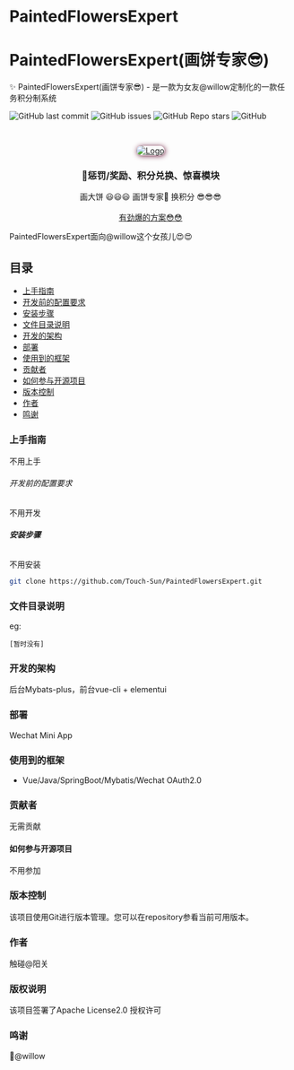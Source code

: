 # PaintedFlowersExpert


# PaintedFlowersExpert(画饼专家😎)

✨ PaintedFlowersExpert(画饼专家😎) - 是一款为女友@willow定制化的一款任务积分制系统

<!-- PROJECT SHIELDS -->

![GitHub last commit](https://img.shields.io/github/last-commit/Touch-Sun/PaintedFlowersExpert)
![GitHub issues](https://img.shields.io/github/issues/Touch-Sun/PaintedFlowersExpert)
![GitHub Repo stars](https://img.shields.io/github/stars/Touch-Sun/PaintedFlowersExpert)
![GitHub](https://img.shields.io/github/license/Touch-Sun/PaintedFlowersExpert)

<!-- PROJECT LOGO -->
<br />

<p align="center">
  <a href="https://github.com/Touch-Sun/scorpio">
    <img style="box-shadow: 1px 1px 10px #6b1839; border-radius: 15px" src="https://s3.bmp.ovh/imgs/2022/07/18/53ad7b818a75b05f.webp" alt="Logo" width="auto" height="auto">
  </a>

<h3 align="center">🤩惩罚/奖励、积分兑换、惊喜模块</h3>
  <p align="center">
    画大饼 😃😃😃 画饼专家🐎 换积分 😎😎😎
    <br />
    <br />
    <a href="">有劲爆的方案😳😳</a>
  </p>
  
</p>


PaintedFlowersExpert面向@willow这个女孩儿😍😍

## 目录

- [上手指南](#上手指南)
- [开发前的配置要求](#开发前的配置要求)
- [安装步骤](#安装步骤)
- [文件目录说明](#文件目录说明)
- [开发的架构](#开发的架构)
- [部署](#部署)
- [使用到的框架](#使用到的框架)
- [贡献者](#贡献者)
- [如何参与开源项目](#如何参与开源项目)
- [版本控制](#版本控制)
- [作者](#作者)
- [鸣谢](#鸣谢)

### 上手指南

不用上手

###### 开发前的配置要求

不用开发

###### **安装步骤**

不用安装

```sh
git clone https://github.com/Touch-Sun/PaintedFlowersExpert.git
```

### 文件目录说明

eg:

```
[暂时没有]

```

### 开发的架构

后台Mybats-plus，前台vue-cli + elementui

### 部署

Wechat Mini App

### 使用到的框架

- Vue/Java/SpringBoot/Mybatis/Wechat OAuth2.0

### 贡献者

无需贡献

#### 如何参与开源项目

不用参加

### 版本控制

该项目使用Git进行版本管理。您可以在repository参看当前可用版本。

### 作者

触碰@阳关

### 版权说明

该项目签署了Apache License2.0 授权许可

### 鸣谢

🤪@willow
